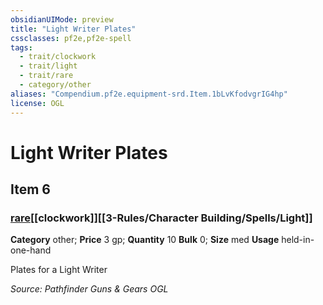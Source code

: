 ```yaml
---
obsidianUIMode: preview
title: "Light Writer Plates"
cssclasses: pf2e,pf2e-spell
tags:
  - trait/clockwork
  - trait/light
  - trait/rare
  - category/other
aliases: "Compendium.pf2e.equipment-srd.Item.1bLvKfodvgrIG4hp"
license: OGL
---
```

# Light Writer Plates
## Item 6
### [rare](rare "Rare Rarity Trait")[[clockwork]][[3-Rules/Character Building/Spells/Light]]

**Category** other; 
**Price** 3 gp; **Quantity** 10
**Bulk** 0; **Size** med
**Usage** held-in-one-hand

Plates for a Light Writer

*Source: Pathfinder Guns & Gears*
*OGL*